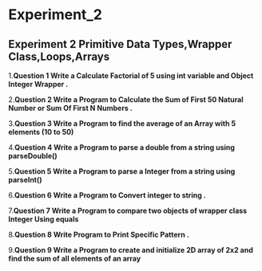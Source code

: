 # Experiment_2

## Experiment 2 Primitive Data Types,Wrapper Class,Loops,Arrays

1.__Question 1 Write a Calculate Factorial of 5 using int variable and Object Integer Wrapper .__

2.__Question 2 Write a Program to Calculate the Sum of First 50 Natural Number or Sum Of First N Numbers .__

3.__Question 3 Write a Program to find the average of an Array with 5 elements (10 to 50)__

4.__Question 4 Write a Program to parse a double from a string using parseDouble()__

5.__Question 5 Write a Program to parse a Integer from a string using parseInt()__

6.__Question 6 Write a Program to Convert integer to string .__

7.__Question 7 Write a Program to compare two objects of wrapper class Integer Using equals__

8.__Question 8 Write Program to Print Specific Pattern .__

9.__Question 9 Write a Program to create and initialize 2D array of 2x2 and find the sum of all elements of an array__
